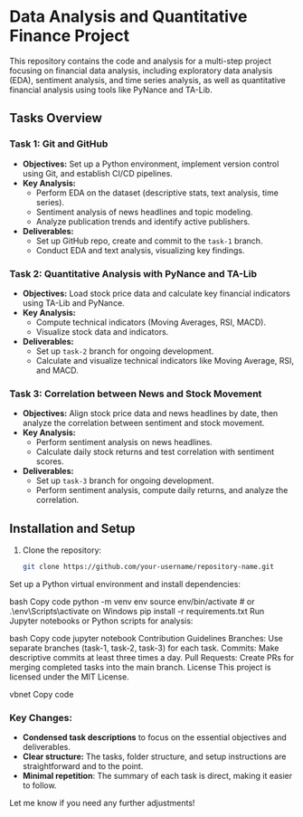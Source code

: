 # Data Analysis and Quantitative Finance Project

This repository contains the code and analysis for a multi-step project focusing on financial data analysis, including exploratory data analysis (EDA), sentiment analysis, and time series analysis, as well as quantitative financial analysis using tools like PyNance and TA-Lib.

## Tasks Overview

### Task 1: Git and GitHub

- **Objectives:** Set up a Python environment, implement version control using Git, and establish CI/CD pipelines.
- **Key Analysis:** 
  - Perform EDA on the dataset (descriptive stats, text analysis, time series).
  - Sentiment analysis of news headlines and topic modeling.
  - Analyze publication trends and identify active publishers.
- **Deliverables:**
  - Set up GitHub repo, create and commit to the `task-1` branch.
  - Conduct EDA and text analysis, visualizing key findings.

### Task 2: Quantitative Analysis with PyNance and TA-Lib

- **Objectives:** Load stock price data and calculate key financial indicators using TA-Lib and PyNance.
- **Key Analysis:** 
  - Compute technical indicators (Moving Averages, RSI, MACD).
  - Visualize stock data and indicators.
- **Deliverables:**
  - Set up `task-2` branch for ongoing development.
  - Calculate and visualize technical indicators like Moving Average, RSI, and MACD.

### Task 3: Correlation between News and Stock Movement

- **Objectives:** Align stock price data and news headlines by date, then analyze the correlation between sentiment and stock movement.
- **Key Analysis:** 
  - Perform sentiment analysis on news headlines.
  - Calculate daily stock returns and test correlation with sentiment scores.
- **Deliverables:**
  - Set up `task-3` branch for ongoing development.
  - Perform sentiment analysis, compute daily returns, and analyze the correlation.

## Installation and Setup

1. Clone the repository:
   ```bash
   git clone https://github.com/your-username/repository-name.git
Set up a Python virtual environment and install dependencies:

bash
Copy code
python -m venv env
source env/bin/activate  # or .\env\Scripts\activate on Windows
pip install -r requirements.txt
Run Jupyter notebooks or Python scripts for analysis:

bash
Copy code
jupyter notebook
Contribution Guidelines
Branches: Use separate branches (task-1, task-2, task-3) for each task.
Commits: Make descriptive commits at least three times a day.
Pull Requests: Create PRs for merging completed tasks into the main branch.
License
This project is licensed under the MIT License.

vbnet
Copy code

### Key Changes:
- **Condensed task descriptions** to focus on the essential objectives and deliverables.
- **Clear structure:** The tasks, folder structure, and setup instructions are straightforward and to the point.
- **Minimal repetition**: The summary of each task is direct, making it easier to follow.

Let me know if you need any further adjustments!
